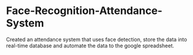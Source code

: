 # Face-Recognition-Attendance-System
Created an attendance system that uses face detection, store the data into real-time database and automate the data to the google spreadsheet.
